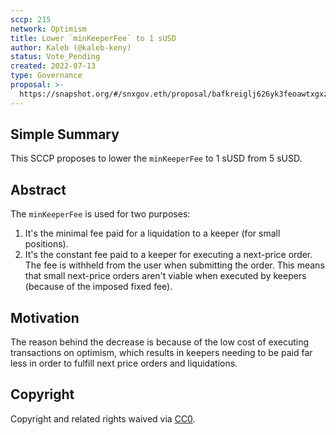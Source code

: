 ```yaml
---
sccp: 215
network: Optimism
title: Lower `minKeeperFee` to 1 sUSD
author: Kaleb (@kaleb-keny)
status: Vote_Pending
created: 2022-07-13
type: Governance
proposal: >-
  https://snapshot.org/#/snxgov.eth/proposal/bafkreiglj626yk3feoawtxgxzl4odkniba6rhcgbk6ugpkegrglmf73qoe
---
```


## Simple Summary

This SCCP proposes to lower the `minKeeperFee` to 1 sUSD from 5 sUSD.


## Abstract

The `minKeeperFee` is used for two purposes:
1) It's the minimal fee paid for a liquidation to a keeper (for small positions).
2) It's the constant fee paid to a keeper for executing a next-price order. The fee is withheld from the user when submitting the order.
This means that small next-price orders aren't viable when executed by keepers (because of the imposed fixed fee).


## Motivation

The reason behind the decrease is because of the low cost of executing transactions on optimism, which results in keepers needing to be paid far less in order to fulfill next price orders and liquidations.

## Copyright

Copyright and related rights waived via [CC0](https://creativecommons.org/publicdomain/zero/1.0/).